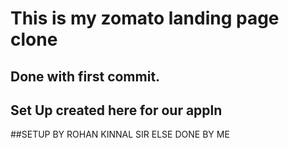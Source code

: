 # This is my zomato landing page clone

## Done with first commit.

## Set Up created here for our appln

##SETUP BY ROHAN KINNAL SIR ELSE DONE BY ME
